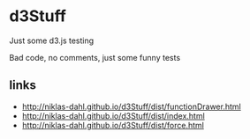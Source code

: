 # d3Stuff
Just some d3.js testing

Bad code, no comments, just some funny tests

## links
- http://niklas-dahl.github.io/d3Stuff/dist/functionDrawer.html
- http://niklas-dahl.github.io/d3Stuff/dist/index.html
- http://niklas-dahl.github.io/d3Stuff/dist/force.html
